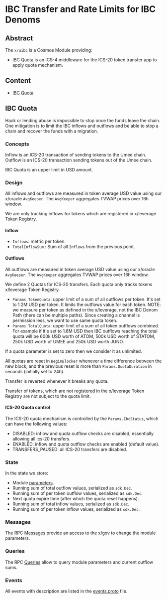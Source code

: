 # IBC Transfer and Rate Limits for IBC Denoms

## Abstract

The `x/uibc` is a Cosmos Module providing:

- IBC Quota is an ICS-4 middleware for the ICS-20 token transfer app to apply quota mechanism.

## Content

- [IBC Quota](#ibc-quota)

## IBC Quota

Hack or lending abuse is impossible to stop once the funds leave the chain. One mitigation is to limit the IBC inflows and outflows and be able to stop a chain and recover the funds with a migration.

### Concepts

Inflow is an ICS-20 transaction of sending tokens to the Umee chain.
Outflow is an ICS-20 transaction sending tokens out of the Umee chain.

IBC Quota is an upper limit in USD amount.

### Design

All inflows and outflows are measured in token average USD value using our x/oracle `AvgKeeper`. The `AvgKeeper` aggregates TVWAP prices over 16h window.

We are only tracking inflows for tokens which are registered in x/leverage Token Registry.

#### Inflow

- `Inflows`: metric per token.
- `TotalInflowSum` : Sum of all `Inflows` from the previous point.

#### Outflows

All outflows are measured in token average USD value using our x/oracle `AvgKeeper`. The `AvgKeeper` aggregates TVWAP prices over 16h window.

We define 2 Quotas for ICS-20 transfers. Each quota only tracks tokens x/leverage Token Registry.

- `Params.TokenQuota`: upper limit of a sum of all outflows per token. It's set to 1.2M USD per token. It limits the outflows value for each token.
  NOTE: we measure per token as defined in the x/leverage, not the IBC Denom Path (there can be multiple paths). Since creating a channel is permission less, we want to use same quota token.
- `Params.TotalQuota`: upper limit of a sum of all token outflows combined. For example if it's set to 1.6M USD then IBC outflows reaching the total quota will be 600k USD worth of ATOM, 500k USD worth of STATOM, 250k USD worth of UMEE and 250k USD worth JUNO.

If a quota parameter is set to zero then we consider it as unlimited.

All quotas are reset in `BeginBlocker` whenever a time difference between the new block, and the previous reset is more than `Params.QuotaDuration` in seconds (initially set to 24h).

Transfer is reverted whenever it breaks any quota.

Transfer of tokens, which are not registered in the x/leverage Token Registry are not subject to the quota limit.

#### ICS-20 Quota control

The ICS-20 quota mechanism is controlled by the `Params.IbcStatus`, which can have the following values:

- DISABLED: inflow and quota outflow checks are disabled, essentially allowing all ics-20 transfers.
- ENABLED: inflow and quota outflow checks are enabled (default value).
- TRANSFERS_PAUSED: all ICS-20 transfers are disabled.

### State

In the state we store:

- Module [parameters](../../proto/umee/uibc/v1/quota.proto#L11).
- Running sum of total outflow values, serialized as `sdk.Dec`.
- Running sum of per token outflow values, serialized as `sdk.Dec`.
- Next quota expire time (after which the quota reset happens).
- Running sum of total inflow values, serialized as `sdk.Dec`.
- Running sum of per token inflow values, serialized as `sdk.Dec`.

### Messages

The RPC [Messages](https://github.com/umee-network/umee/blob/main/proto/umee/uibc/v1/tx.proto#L16) provide an access to the x/gov to change the module parameters.

### Queries

The RPC [Queries](https://github.com/umee-network/umee/blob/main/proto/umee/uibc/v1/query.proto#L15) allow to query module parameters and current outflow sums.

### Events

All events with description are listed in the [events.proto](https://github.com/umee-network/umee/blob/main/proto/umee/uibc/v1/events.proto) file.
